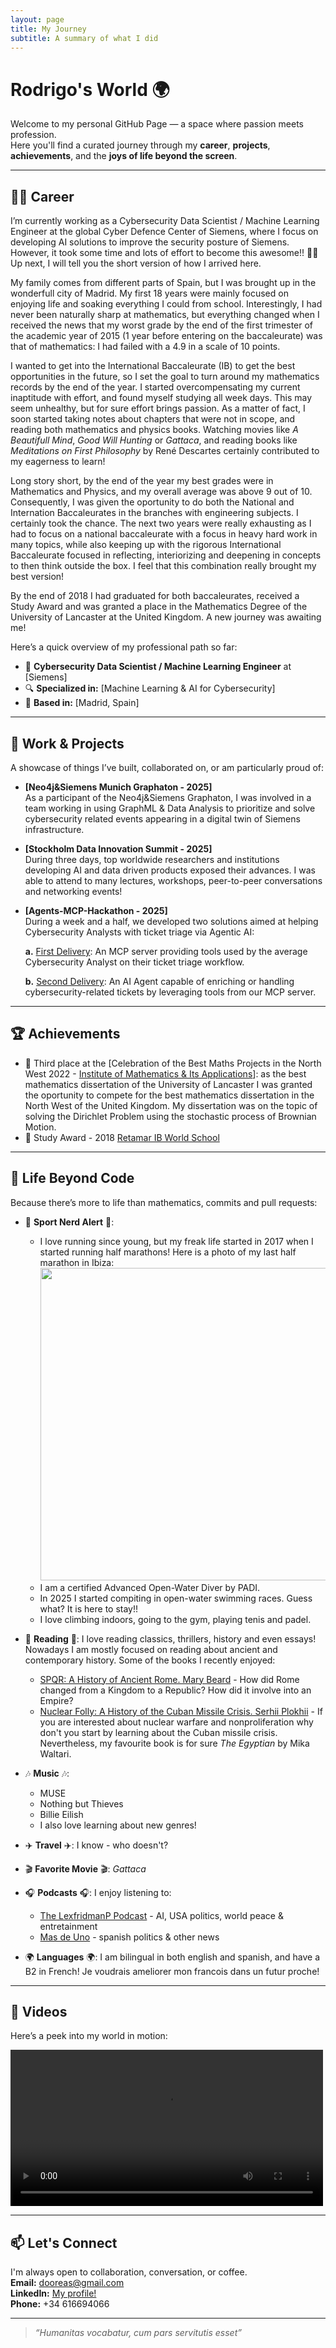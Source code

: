 ```yaml
---
layout: page
title: My Journey
subtitle: A summary of what I did
---
```


# Rodrigo's World 🌍

Welcome to my personal GitHub Page — a space where passion meets profession.  
Here you'll find a curated journey through my **career**, **projects**, **achievements**, and the **joys of life beyond the screen**.

---

## 👨‍💻 Career

I’m currently working as a Cybersecurity Data Scientist / Machine Learning Engineer at the global Cyber Defence Center of Siemens, where I focus on developing AI solutions to improve the security posture of Siemens. However, it took some time and lots of effort to become this awesome!! 💪💪 Up next, I will tell you the short version of how I arrived here.

My family comes from different parts of Spain, but I was brought up in the wonderfull city of Madrid. My first 18 years were mainly focused on enjoying life and soaking everything I could from school. Interestingly, I had never been naturally sharp at mathematics, but everything changed when I received the news that my worst grade by the end of the first trimester of the academic year of 2015 (1 year before entering on the baccaleurate) was that of mathematics: I had failed with a 4.9 in a scale of 10 points.

I wanted to get into the International Baccaleurate (IB) to get the best opportunities in the future, so I set the goal to turn around my mathematics records by the end of the year. I started overcompensating my current inaptitude with effort, and found myself studying all week days. This may seem unhealthy, but for sure effort brings passion. As a matter of fact, I soon started taking notes about chapters that were not in scope, and reading both mathematics and physics books. Watching movies like *A Beautifull Mind*, *Good Will Hunting* or *Gattaca*, and reading books like *Meditations on First Philosophy* by René Descartes certainly contributed to my eagerness to learn!

Long story short, by the end of the year my best grades were in Mathematics and Physics, and my overall average was above 9 out of 10. Consequently, I was given the oportunity to do both the National and Internation Baccaleurates in the branches with engineering subjects. I certainly took the chance. The next two years were really exhausting as I had to focus on a national baccaleurate with a focus in heavy hard work in many topics, while also keeping up with the rigorous International Baccaleurate focused in reflecting, interiorizing and deepening in concepts to then think outside the box. I feel that this combination really brought my best version!

By the end of 2018 I had graduated for both baccaleurates, received a Study Award and was granted a place in the Mathematics Degree of the University of Lancaster at the United Kingdom. A new journey was awaiting me!

Here’s a quick overview of my professional path so far:

- 🏢 **Cybersecurity Data Scientist / Machine Learning Engineer** at [Siemens]
- 🔍 **Specialized in:** [Machine Learning & AI for Cybersecurity]
- 📍 **Based in:** [Madrid, Spain]

---

## 🚀 Work & Projects

A showcase of things I’ve built, collaborated on, or am particularly proud of:

- **[Neo4j&Siemens Munich Graphaton - 2025]**  
  As a participant of the Neo4j&Siemens Graphaton, I was involved in a team working in using GraphML & Data Analysis to prioritize and solve cybersecurity related events appearing in a digital twin of Siemens infrastructure.

- **[Stockholm Data Innovation Summit - 2025]**  
  During three days, top worldwide researchers and institutions developing AI and data driven products exposed their advances. I was able to attend to many lectures, workshops, peer-to-peer conversations and networking events!

- **[Agents-MCP-Hackathon - 2025]**  
  During a week and a half, we developed two solutions aimed at helping Cybersecurity Analysts with ticket triage via Agentic AI:
  
  **a.** [First Delivery](https://huggingface.co/spaces/Agents-MCP-Hackathon/TDAgentTools): An MCP server providing tools used by the average Cybersecurity Analyst on their ticket triage workflow.

  **b.** [Second Delivery](https://huggingface.co/spaces/Agents-MCP-Hackathon/TDAgent): An AI Agent capable of enriching or handling cybersecurity-related tickets by leveraging tools from our MCP server.

---

## 🏆 Achievements

- 🥇 Third place at the [Celebration of the Best Maths Projects in the North West 2022 - [Institute of Mathematics & Its Applications](https://ima.org.uk/)]: as the best mathematics dissertation of the University of Lancaster I was granted the oportunity to compete for the best mathematics dissertation in the North West of the United Kingdom. My dissertation was on the topic of solving the Dirichlet Problem using the stochastic process of Brownian Motion.
- 🎯 Study Award - 2018 [Retamar IB World School](https://retamar.com/)

---

## 🎨 Life Beyond Code

Because there’s more to life than mathematics, commits and pull requests:

- 🏃 **Sport Nerd Alert** 🏃:

  - I love running since young, but my freak life started in 2017 when I started running half marathons! Here is a photo of my last half marathon in Ibiza:
    <img src="images/project-thumbnail.jpg" width="500"/>
  - I am a certified Advanced Open-Water Diver by PADI.
  - In 2025 I started compiting in open-water swimming races. Guess what? It is here to stay!!
  - I love climbing indoors, going to the gym, playing tenis and padel.
 
- 📖 **Reading** 📖: I love reading classics, thrillers, history and even essays! Nowadays I am mostly focused on reading about ancient and contemporary history. Some of the books I recently enjoyed:

  - [SPQR: A History of Ancient Rome. Mary Beard](https://en.wikipedia.org/wiki/SPQR:_A_History_of_Ancient_Rome) - How did Rome changed from a Kingdom to a Republic? How did it involve into an Empire?
  - [Nuclear Folly: A History of the Cuban Missile Crisis. Serhii Plokhii](https://www.huri.harvard.edu/news/nuclear-folly-serhii-plokhiis-latest-book-examines-cuban-missile-crisis) - If you are interested about nuclear warfare and nonproliferation why don't you start by learning about the Cuban missile crisis.
Nevertheless, my favourite book is for sure *The Egyptian* by Mika Waltari.

- 🎶 **Music** 🎶:

  - MUSE
  - Nothing but Thieves
  - Billie Eilish
  - I also love learning about new genres!

- ✈️ **Travel** ✈️: I know - who doesn't?
- 🎬 **Favorite Movie** 🎬: *Gattaca*
- 🎧 **Podcasts** 🎧: I enjoy listening to:

  - [The LexfridmanP Podcast](https://lexfridman.com/podcast/) - AI, USA politics, world peace & entretainment
  - [Mas de Uno](https://www.ondacero.es/programas/mas-de-uno/) - spanish politics & other news
 
- 🌍 **Languages** 🌍: I am bilingual in both english and spanish, and have a B2 in French! Je voudrais ameliorer mon francois dans un futur proche!

---

## 🎥 Videos

Here’s a peek into my world in motion:

<video width="500" controls>
  <source src="videos/introduction.mp4" type="video/mp4">
  Your browser does not support the video tag.
</video>

---

## 📫 Let's Connect

I'm always open to collaboration, conversation, or coffee.  
**Email:** dooreas@gmail.com  
**LinkedIn:** [My profile!](https://www.linkedin.com/in/rodrigo-dom%C3%ADnguez-sanz-85b4171a8/)  
**Phone:** +34 616694066  

---

> *“Humanitas vocabatur, cum pars servitutis esset”*

